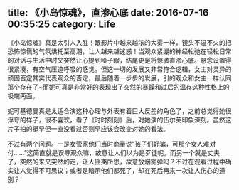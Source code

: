title: 《小岛惊魂》，直渗心底
date: 2016-07-16 00:35:25
category: Life
---
《小岛惊魂》真是太引人入胜！跟影片中越来越浓的大雾一样，镜头不温不火的把恐怖惊慌的气氛烘托至高潮，让人越来越迷惑！当观众紧绷的神经松弛在轻松日常的对话与生活中时又突然让心提到嗓子眼，结尾更是将惊骇直渗心底。悬念设置得很紧凑，有空气压迫呼吸的感觉。但这一切的发展又非常符合逻辑，女主对灵异的顽固否定其实代表观众的否定，最后随着一步步的发展，引的观众和女主一样认同那个存在了~而妮可真是非常好的表现出了突然的暴躁和过后的温存这种性格上的极端两面。

妮可基德曼真是太适合演这种心理与外表有着巨大反差的角色了，之前总觉得她很浮夸的样子，很不喜欢，看了《时时刻刻》后，对她演的伍尔芙印象深刻。虽然这片子拍的挺早但一直没看过否则早应该会改变对她的看法。

不过有两个问题。一是女管家他们当时商量说“孩子们好骗，可那个女人难对付……”这简直就是误导观众嘛，故意让人们以为是歹徒呢。而另一个就是丈夫了，突然的来又突然的走，让人匪夷所思，故意放烟雾弹吗？不过在观看过程中确实让人觉得不可思议；或者是暗示他们都死了，却在死后再来一次让人伤心的道别？
